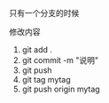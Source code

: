 只有一个分支的时候

修改内容

1. git add .
2. git commit -m "说明"
3. git push
4. git tag mytag
5. git push origin mytag
